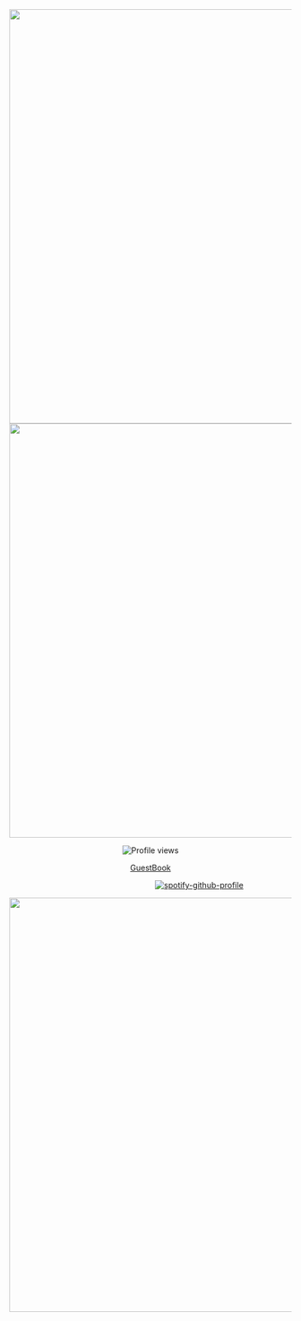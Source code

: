 <div align="center">
  <img width="1493" height="738" alt="Untitled213_20250913083841" src="https://github.com/user-attachments/assets/4b1ea289-8291-430e-89cf-ba9653d32267" />
</div>

<!-- asset -->

<div align="center">
  <img width="1493" height="738" alt="Untitled213_20250913083850" src="https://github.com/user-attachments/assets/35e2154a-1d88-497a-bdcf-31ac6a8e4623" />
</div>

<p align="center">
  <img src="https://komarev.com/ghpvc/?username=your-github-username&label=cool+people&color=339DCC&style=flat" alt="Profile views"/>
</p>

<p align="center">
  <a href="https://kether.atabook.org/">GuestBook
    </a> 
</p>

<!-- spotify -->

⠀⠀⠀⠀⠀⠀⠀⠀⠀⠀⠀⠀⠀⠀⠀⠀⠀⠀⠀⠀⠀⠀⠀ ⠀⠀[![spotify-github-profile](https://spotify-github-profile.kittinanx.com/api/view?uid=31eoartwwvi7637xugf2xowzc2d4&cover_image=true&theme=novatorem&show_offline=false&background_color=121212&interchange=false&bar_color=a8a199&bar_color_cover=false)](https://spotify-github-profile.kittinanx.com/api/view?uid=31eoartwwvi7637xugf2xowzc2d4&redirect=true)

<div align="center">
  <img width="1493" height="738" alt="Untitled213_20250913083833" src="https://github.com/user-attachments/assets/28f86157-70bc-4192-96f0-be2cddda7cbd" />
</div>
